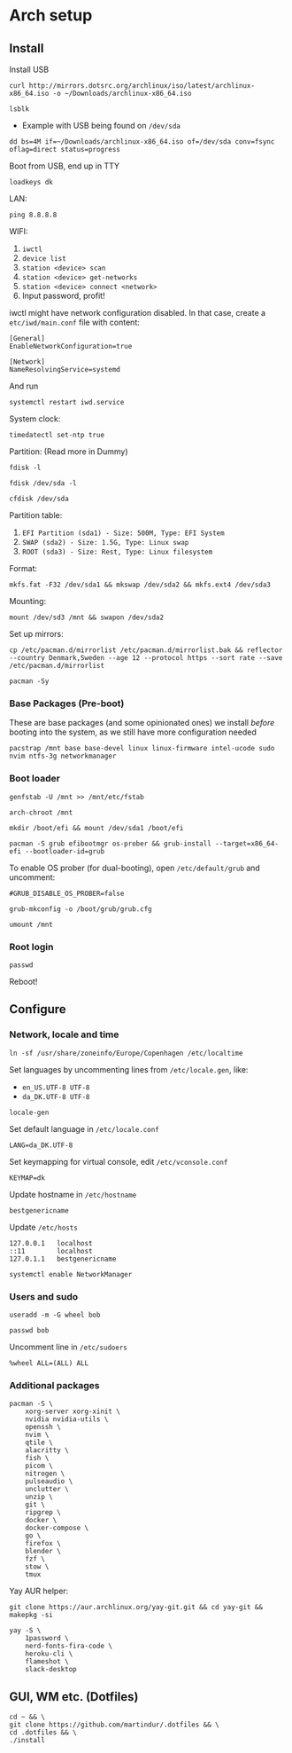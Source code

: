

# Arch setup


## Install


Install USB

```
curl http://mirrors.dotsrc.org/archlinux/iso/latest/archlinux-x86_64.iso -o ~/Downloads/archlinux-x86_64.iso
```

```
lsblk
```
* Example with USB being found on `/dev/sda`

```
dd bs=4M if=~/Downloads/archlinux-x86_64.iso of=/dev/sda conv=fsync oflag=direct status=progress
```

Boot from USB, end up in TTY

```
loadkeys dk
```

LAN:
```
ping 8.8.8.8
```
WIFI:
1. `iwctl`
2. `device list`
3. `station <device> scan`
4. `station <device> get-networks`
5. `station <device> connect <network>`
6. Input password, profit!


iwctl might have network configuration disabled. In that case, create a `etc/iwd/main.conf` file with content:

```
[General]
EnableNetworkConfiguration=true

[Network]
NameResolvingService=systemd
```

And run
```
systemctl restart iwd.service
```


System clock:
```
timedatectl set-ntp true
```

Partition: (Read more in Dummy)
```
fdisk -l
```
```
fdisk /dev/sda -l
```
```
cfdisk /dev/sda
```

Partition table:
1. `EFI Partition (sda1) - Size: 500M, Type: EFI System`
2. `SWAP (sda2) - Size: 1.5G, Type: Linux swap`
3. `ROOT (sda3) - Size: Rest, Type: Linux filesystem`

Format:
```
mkfs.fat -F32 /dev/sda1 && mkswap /dev/sda2 && mkfs.ext4 /dev/sda3
```

Mounting:
```
mount /dev/sd3 /mnt && swapon /dev/sda2
```

Set up mirrors:
```
cp /etc/pacman.d/mirrorlist /etc/pacman.d/mirrorlist.bak && reflector --country Denmark,Sweden --age 12 --protocol https --sort rate --save /etc/pacman.d/mirrorlist
```
```
pacman -Sy
```


### Base Packages (Pre-boot)

These are base packages (and some opinionated ones) we install *before* booting into the system, as we still have more configuration needed

```
pacstrap /mnt base base-devel linux linux-firmware intel-ucode sudo nvim ntfs-3g networkmanager
```

### Boot loader

```
genfstab -U /mnt >> /mnt/etc/fstab
```

```
arch-chroot /mnt
```

```
mkdir /boot/efi && mount /dev/sda1 /boot/efi
```

```
pacman -S grub efibootmgr os-prober && grub-install --target=x86_64-efi --bootloader-id=grub
```

To enable OS prober (for dual-booting), open `/etc/default/grub` and uncomment:
```
#GRUB_DISABLE_OS_PROBER=false
```

```
grub-mkconfig -o /boot/grub/grub.cfg
```

```
umount /mnt
```

### Root login

```
passwd
```

Reboot!


## Configure 


### Network, locale and time

```
ln -sf /usr/share/zoneinfo/Europe/Copenhagen /etc/localtime
```

Set languages by uncommenting lines from `/etc/locale.gen`, like:
* `en_US.UTF-8 UTF-8`
* `da_DK.UTF-8 UTF-8`

```
locale-gen
```

Set default language in `/etc/locale.conf`
```
LANG=da_DK.UTF-8
```

Set keymapping for virtual console, edit `/etc/vconsole.conf`
```
KEYMAP=dk
```

Update hostname in `/etc/hostname`
```
bestgenericname
```

Update `/etc/hosts`
```
127.0.0.1   localhost
::11        localhost
127.0.1.1   bestgenericname
```

```
systemctl enable NetworkManager
```

### Users and sudo


```
useradd -m -G wheel bob
```

```
passwd bob
```

Uncomment line in `/etc/sudoers`
```
%wheel ALL=(ALL) ALL
```

### Additional packages

```
pacman -S \
    xorg-server xorg-xinit \
    nvidia nvidia-utils \
    openssh \
    nvim \
    qtile \
    alacritty \
    fish \
    picom \
    nitrogen \
    pulseaudio \
    unclutter \
    unzip \
    git \
    ripgrep \
    docker \
    docker-compose \
    go \
    firefox \
    blender \
    fzf \
    stow \
    tmux
```

Yay AUR helper:
```
git clone https://aur.archlinux.org/yay-git.git && cd yay-git && makepkg -si
```

```
yay -S \
    1password \
    nerd-fonts-fira-code \
    heroku-cli \
    flameshot \
    slack-desktop
```


## GUI, WM etc. (Dotfiles)

```
cd ~ && \
git clone https://github.com/martindur/.dotfiles && \
cd .dotfiles && \
./install
```
